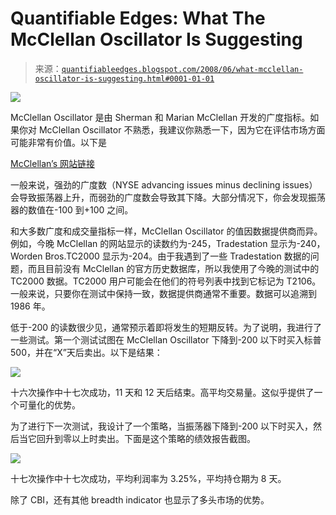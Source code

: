 <!--yml

分类：未分类

日期：2024 年 05 月 18 日 08:14:58

-->

# Quantifiable Edges: What The McClellan Oscillator Is Suggesting

> 来源：[`quantifiableedges.blogspot.com/2008/06/what-mcclellan-oscillator-is-suggesting.html#0001-01-01`](http://quantifiableedges.blogspot.com/2008/06/what-mcclellan-oscillator-is-suggesting.html#0001-01-01)

![](http://www.123badbreathcenter.com/bad-breath-cure.jpg)

McClellan Oscillator 是由 Sherman 和 Marian McClellan 开发的广度指标。如果你对 McClellan Oscillator 不熟悉，我建议你熟悉一下，因为它在评估市场方面可能非常有价值。以下是

[McClellan’s 网站链接](https://www.mcoscillator.com/Oscillator.html)

一般来说，强劲的广度数（NYSE advancing issues minus declining issues）会导致振荡器上升，而弱劲的广度数会导致其下降。大部分情况下，你会发现振荡器的数值在-100 到+100 之间。

和大多数广度和成交量指标一样，McClellan Oscillator 的值因数据提供商而异。例如，今晚 McClellan 的网站显示的读数约为-245，Tradestation 显示为-240，Worden Bros.TC2000 显示为-204。由于我遇到了一些 Tradestation 数据的问题，而且目前没有 McClellan 的官方历史数据库，所以我使用了今晚的测试中的 TC2000 数据。TC2000 用户可能会在他们的符号列表中找到它标记为 T2106。一般来说，只要你在测试中保持一致，数据提供商通常不重要。数据可以追溯到 1986 年。

低于-200 的读数很少见，通常预示着即将发生的短期反转。为了说明，我进行了一些测试。第一个测试试图在 McClellan Oscillator 下降到-200 以下时买入标普 500，并在“X”天后卖出。以下是结果：

![](https://blogger.googleusercontent.com/img/b/R29vZ2xl/AVvXsEhRs4B9Uztg9AA-tFGTWTrj-kbnn49UZ3mCKWKCFrpRLGRCEhfHEc81HThLCh_iQ7Rfxh_4Jg0maTVhtdQnA_1R3KUjeZ3K5Gs_5907oRnS2ZuvuVfJkJR_6NyAG99KUl5kSIyEUjfvERA/s1600-h/2008-6-12+McClellan+Oscillator+minus+200.PNG)

十六次操作中十七次成功，11 天和 12 天后结束。高平均交易量。这似乎提供了一个可量化的优势。

为了进行下一次测试，我设计了一个策略，当振荡器下降到-200 以下时买入，然后当它回升到零以上时卖出。下面是这个策略的绩效报告截图。

![](https://blogger.googleusercontent.com/img/b/R29vZ2xl/AVvXsEjzVdAikjNLU_veKt0nm1M7YxN6yqrUnfcwrVYMS1i4ecg1JZetoFB-btFpB-yL84ib7IsYaghOOwDtbe2DfLcbGUnJsCvCBevK2_aMhtSSQXMcuDoHyKzGJZ0DYxbT6Y37d5-w1HOimv0/s1600-h/2008-6-12+McClel+Osc+Trade+Stats.PNG)

十七次操作中十七次成功，平均利润率为 3.25%，平均持仓期为 8 天。

除了 CBI，还有其他 breadth indicator 也显示了多头市场的优势。
